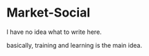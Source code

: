 # Market-Social

I have no idea what to write here.

basically, training and learning is the main idea.
